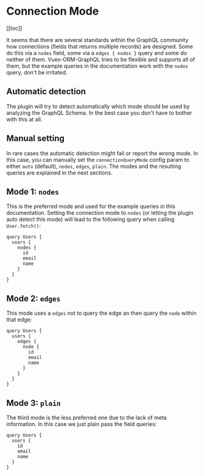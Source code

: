 # Connection Mode

[[toc]]

It seems that there are several standards within the GraphQL community how connections (fields that returns multiple
records) are designed. Some do this via a `nodes` field, some via a `edges { nodes }` query and some do neither of them.
Vuex-ORM-GraphQL tries to be flexible and supports all of them, but the example queries in the documentation work with
the `nodes` query, don't be irritated.


## Automatic detection

The plugin will try to detect automatically which mode should be used by analyzing the GraphQL Schema. In the best
case you don't have to bother with this at all.


## Manual setting

In rare cases the automatic detection might fail or report the wrong mode. In this case, you can manually set the
`connectionQueryMode` config param to either `auto` (default), `nodes`, `edges`, `plain`. The modes and the resulting
queries are explained in the next sections.


## Mode 1: `nodes`

This is the preferred mode and used for the example queries in this documentation. Setting the connection mode to
`nodes` (or letting the plugin auto detect this mode) will lead to the following query when calling `User.fetch()`:

```
query Users {
  users {
    nodes {
      id
      email
      name
    }
  }
}
```

 
## Mode 2: `edges` 

This mode uses a `edges` not to query the edge an then query the `node` within that edge:

```
query Users {
  users {
    edges {
      node {
        id
        email
        name
      }
    }
  }
}
```


## Mode 3: `plain` 

The third mode is the less preferred one due to the lack of meta information. In this case we just plain pass the field
queries:

```
query Users {
  users {
    id
    email
    name
  }
}
```
